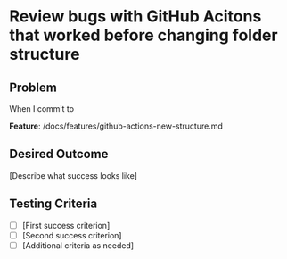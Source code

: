# Review bugs with GitHub Acitons that worked before changing folder structure

## Problem
When I commit to 

**Feature**: /docs/features/github-actions-new-structure.md
## Desired Outcome
[Describe what success looks like]

## Testing Criteria
- [ ] [First success criterion]
- [ ] [Second success criterion]
- [ ] [Additional criteria as needed]
